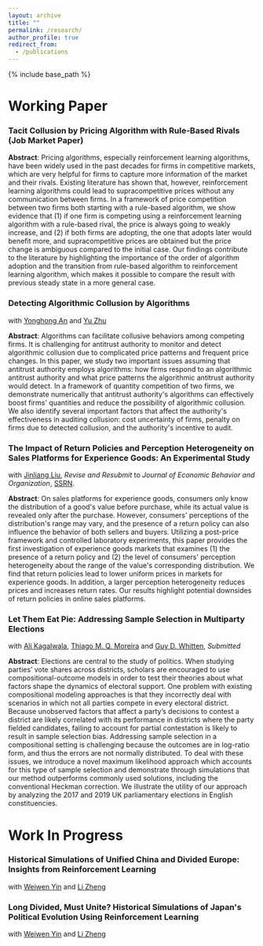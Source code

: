 ```yaml
---
layout: archive
title: ""
permalink: /research/
author_profile: true
redirect_from:
  - /publications
---
```


{% include base_path %}

# Working Paper
### Tacit Collusion by Pricing Algorithm with Rule-Based Rivals (Job Market Paper)

**Abstract**: Pricing algorithms, especially reinforcement learning algorithms, have been widely used in the past decades for firms in competitive markets, which are very helpful for firms to capture more information of the market and their rivals. Existing literature has shown that, however, reinforcement learning algorithms could lead to supracompetitive prices without any communication between firms. In a framework of price competition between two firms both starting with a rule-based algorithm, we show evidence that (1) if one firm is competing using a reinforcement learning algorithm with a rule-based rival, the price is always going to weakly increase, and (2) if both firms are adopting, the one that adopts later would benefit more, and supracompetitive prices are obtained but the price change is ambiguous compared to the initial case. Our findings contribute to the literature by highlighting the importance of the order of algorithm adoption and the transition from rule-based algorithm to reinforcement learning algorithm, which makes it possible to compare the result with previous steady state in a more general case.

### Detecting Algorithmic Collusion by Algorithms

with [Yonghong An](https://people.tamu.edu/~yonghongan/) and [Yu Zhu](https://sites.google.com/site/yuzhu2757/)

**Abstract**: Algorithms can facilitate collusive behaviors among competing firms. It is challenging for antitrust authority to monitor and detect algorithmic collusion due to complicated price patterns and frequent price changes. In this paper, we study two important issues assuming that antitrust authority employs algorithms: how firms respond to an algorithmic antitrust authority and what price patterns the algorithmic antitrust authority would detect. In a framework of quantity competition of two firms, we demonstrate numerically that antitrust authority's algorithms can effectively boost firms' quantities and reduce the possibility of algorithmic collusion. We also identify several important factors that affect the authority's effectiveness in auditing collusion: cost uncertainty of firms, penalty on firms due to detected collusion, and the authority's incentive to audit. 

### The Impact of Return Policies and Perception Heterogeneity on Sales Platforms for Experience Goods: An Experimental Study

with [Jinliang Liu](https://sites.google.com/view/jinliangliu),    *Revise and Resubmit* to *Journal of Economic Behavior and Organization*,      [SSRN](https://papers.ssrn.com/sol3/papers.cfm?abstract_id=5112511).

**Abstract**: On sales platforms for experience goods, consumers only know the distribution of a good's value before purchase, while its actual value is revealed only after the purchase. However, consumers' perceptions of the distribution's range may vary, and the presence of a return policy can also influence the behavior of both sellers and buyers. Utilizing a post-price framework and controlled laboratory experiments, this paper provides the first investigation of experience goods markets that examines (1) the presence of a return policy and (2) the level of consumers' perception heterogeneity about the range of the value's corresponding distribution. We find that return policies lead to lower uniform prices in markets for experience goods. In addition, a larger perception heterogeneity reduces prices and increases return rates. Our results highlight potential downsides of return policies in online sales platforms.

### Let Them Eat Pie: Addressing Sample Selection in Multiparty Elections

with [Ali Kagalwala](https://www.alikagalwala.com/), [Thiago M. Q. Moreira](https://www.thiagomqmoreira.com/) and [Guy D. Whitten](https://bush.tamu.edu/faculty/gwhitten/), *Submitted*

**Abstract**: Elections are central to the study of politics. When studying parties’ vote shares across districts, scholars are encouraged to use compositional-outcome models in order to test their theories about what factors shape the dynamics of electoral support. One problem with existing compositional modeling approaches is that they incorrectly deal with scenarios in which not all parties compete in every electoral district. Because unobserved factors that affect a party’s decisions to contest a district are likely correlated with its performance in districts where the party fielded candidates, failing to account for partial contestation is likely to result in sample selection bias. Addressing sample selection in a compositional setting is challenging because the outcomes are in log-ratio form, and thus the errors are not normally distributed. To deal with these issues, we introduce a novel maximum likelihood approach which accounts for this type of sample selection and demonstrate through simulations that our method outperforms commonly used solutions, including the conventional Heckman correction. We illustrate the utility of our approach by analyzing the 2017 and 2019 UK parliamentary elections in English constituencies.

# Work In Progress

### Historical Simulations of Unified China and Divided Europe: Insights from Reinforcement Learning

with [Weiwen Yin](https://www.weiwenyin.org/) and [Li Zheng](https://iesr.jnu.edu.cn/2019/0821/c17702a512553/page.htm)

### Long Divided, Must Unite? Historical Simulations of Japan's Political Evolution Using Reinforcement Learning

with [Weiwen Yin](https://www.weiwenyin.org/) and [Li Zheng](https://iesr.jnu.edu.cn/2019/0821/c17702a512553/page.htm)
